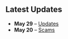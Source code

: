 ## Latest Updates

- **May 29** – [Updates](https://www.google.com)
- **May 20** – [Scams](https://www.google.com)
